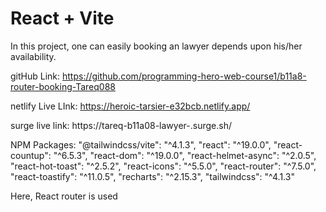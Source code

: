 # React + Vite

In this project, one can easily booking an lawyer depends upon his/her availability.

gitHub Link:
https://github.com/programming-hero-web-course1/b11a8-router-booking-Tareq088

netlify Live LInk:
https://heroic-tarsier-e32bcb.netlify.app/

surge live link:
https://tareq-b11a08-lawyer-.surge.sh/

NPM Packages:
    "@tailwindcss/vite": "^4.1.3",
    "react": "^19.0.0",
    "react-countup": "^6.5.3",
    "react-dom": "^19.0.0",
    "react-helmet-async": "^2.0.5",
    "react-hot-toast": "^2.5.2",
    "react-icons": "^5.5.0",
    "react-router": "^7.5.0",
    "react-toastify": "^11.0.5",
    "recharts": "^2.15.3",
    "tailwindcss": "^4.1.3"


Here, React router is used
